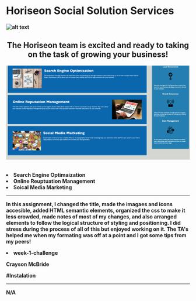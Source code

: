 # <strong> Horiseon Social Solution Services

![alt text](/assets/images/mainpicRM.png)
## <strong><center>The Horiseon team is excited and ready to taking on the task of growing your business!
![alt text](/assets/images/secpicRM.png)
## <strong> <ul>
<li>
Search Engine Optimaization 
<li> Online Reuptuation Management
<li> Soical Media Marketing
</li>
<hr>
In this assignment, I changed the title, made the imagaes and icons accesible, added HTML semantic elements, organized the css to make it less crowded, made notes of most of my changes, and also arranged elements to follow the logical structure of styling and positioning. I did stress during the process of all of this but enjoyed working on it. The TA's helped me when my formating was off at a point and I got some tips from my peers!

<p>
<li>week-1-challenge
<p>
Crayson McBride

#Instalation 
<hr>
<p>N/A


